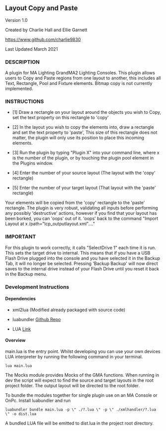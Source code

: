 ## Layout Copy and Paste

Version 1.0


Created by Charlie Hall and Ellie Garnett


https://www.github.com/charlie9830


Last Updated March 2021



### DESCRIPTION

A plugin for MA Lighting GrandMA2 Lighting Consoles.
This plugin allows users to Copy and Paste regions from one layout to another, this includes all Text, Rectangle, Pool
and Fixture elements. Bitmap copy is not currently implemented.

### INSTRUCTIONS

- [1] Draw a rectangle on your layout around the objects you wish to Copy, set the text property on this rectangle to 'copy'


- [2] In the layout you wish to copy the elements into, draw a rectangle and set the text property to 'paste', This size of this 
rectangle does not matter, the plugin will only use its position to place this incoming elements.


- [3] Run the plugin by typing "Plugin X" into your command line, where x is the number of the plugin, or by touching the plugin
pool element in the Plugins window.

- [4] Enter the number of your source layout (The layout with the 'copy' rectangle)

- [5] Enter the number of your target layout (That layout with the 'paste' rectangle)

Your elements will be copied from the 'copy' rectangle to the 'paste' rectangle.
The plugin is very robust, validating all inputs before performing any possibly 'destructive' actions, however if you find that
your layout has been borked, you can 'oops' out of it. 'oops' back to the command "Import Layout at x /path="lcp_outputlayout.xml"...."

### IMPORTANT
For this plugin to work correctly, it calls "SelectDrive 1" each time it is run. This sets the target drive to internal. This means that if you have a USB Flash Drive plugged into the console and you have selected it in the Backup Tab, it will no longer be
selected. Pressing 'Backup Backup' will now direct saves to the internal drive instead of your Flash Drive until you reset it back
in the Backup menu.

### Development Instructions
#### Dependencies
- xml2lua (Modified already packaged with source code)

- luabundler [Github Repo](https://github.com/Benjamin-Dobell/luabundler)

- LUA [Link](http://www.lua.org/)

#### Overview
main.lua is the entry point. Whilst developing you can use your own devices LUA interpreter by running the following command in your terminal.

`lua main.lua`

The Mocks module provides Mocks of the GMA functions. When running in dev the script will expect to find the source and target layouts in the root project folder. The output layout will be directed to the root folder.


To bundle the modules together for single plugin use on an MA Console or OnPc. Install luabundler and run

`luabundler bundle main.lua -p \" ./?.lua \" -p \" ./xmlhandler/?.lua \" -o dist.lua`


A bundled LUA file will be emitted to dist.lua in the project root directory.

